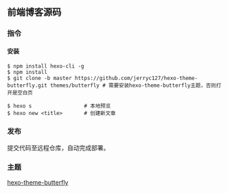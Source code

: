 ## 前端博客源码

### 指令
#### 安装
```
$ npm install hexo-cli -g
$ npm install
$ git clone -b master https://github.com/jerryc127/hexo-theme-butterfly.git themes/butterfly # 需要安装hexo-theme-butterfly主题，否则打开是空白页
```
```shell
$ hexo s                 # 本地预览
$ hexo new <title>       # 创建新文章
```

### 发布
提交代码至远程仓库，自动完成部署。

### 主题
[hexo-theme-butterfly](https://demo.jerryc.me/)
